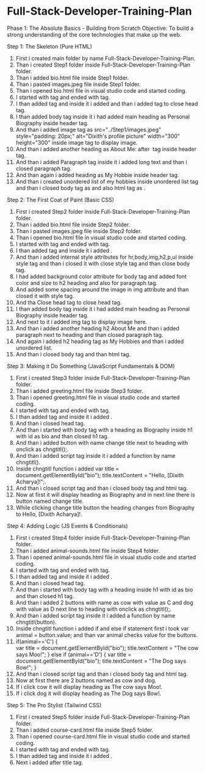 # Full-Stack-Developer-Training-Plan

Phase 1: The Absolute Basics - Building from Scratch
Objective: To build a strong understanding of the core technologies that make up the web.

Step 1: The Skeleton (Pure HTML)
1) First i created main folder by name Full-Stack-Developer-Training-Plan.
2) Than i created Step1 folder inside Full-Stack-Developer-Training-Plan folder.  
3) Than i added bio.html file inside Step1 folder.
4) Than i pasted images.jpeg file inside Step1 folder.
5) Than i opened bio.html file in visual studio code and started coding.
6) I started with <html> tag  and ended with </html> tag.
7) I than added <head> tag and inside it i added <title> tag with name as My Profile and ended it with </title> and than i added </head> tag to close head tag.
8)  I than added body tag <body> inside it i had added main heading as Personal Biography inside header tag.
9)  And than i added image tag as src="../Step1/images.jpeg" style="padding: 20px;" alt="Dixith's profile picture" width="300" height="300" inside image tag to display image.
10) And than i added another heading as About Me: after <img> tag inside header tag.
11) And than i added Paragraph tag inside it i added long text and than i closed paragraph tag.
12) And than again i added heading as My Hobbie inside header tag.
13) And than i created unordered list of my hobbies inside unordered list tag and than i closed body tag as </body> and also html tag as </html>.

Step 2: The First Coat of Paint (Basic CSS)
1) First i created  Step2 folder inside Full-Stack-Developer-Training-Plan folder.
2) Than i added bio.html file inside Step2 folder.
3) Than i pasted images.jpeg file inside Step2 folder.
4) Than i opened bio.html file in visual studio code and started coding.
5) I started with <html> tag  and ended with </html> tag.
6) I than added <head> tag and inside it i added <title> tag with name as My Profile and ended it with </title>.
7) And than i added  internal style attributes for hr,body,img,h2,p,ul inside style tag and than i closed it with close style tag and than close body tag.
8) I had added background color attribute for body tag and added font color and size to h2 heading and also for paragraph tag.
9) And added some spacing around the image in img attribute and than closed it with style tag.
10) And tha Close head tag to close head tag.
11) I than added body tag <body> inside it i had added main heading as Personal Biography inside header tag.
12) And next to it i added img tag to display image here.
13) And than i added another heading h2 About Me and than i added paragraph next to heading and than closed paragraph tag.
14) And again i added h2 heading tag as My Hobbies and than i added unordered list.
15) And than i closed body tag and than html tag.


Step 3: Making it Do Something (JavaScript Fundamentals & DOM)
1)  First i created  Step3 folder inside Full-Stack-Developer-Training-Plan folder.
2)  Than i added greeting.html file inside Step3 folder.
3)  Than i opened greeting.html file in visual studio code and started coding.
4)  I started with <html> tag  and ended with </html> tag.
5)  I than added <head> tag and inside it i added <title> tag with name as My Profile and ended it with </title>.
6)  And than i closed head tag.
7)  And than i started with body tag with a heading as Biography inside h1 with id as bio and than closed h1 tag.
8)  And than i added button with name change title next to heading with onclick as chngtitl();.
9)  And than i added script tag inside it i added a function by name chngtitl().
10) Inside chngtitl function  i added  var title = document.getElementById("bio"); 
     title.textContent = "Hello, [Dixith Acharya]!";.
11)  And than i closed script tag and than i closed body tag and html tag.
12)  Now at first it will display heading as Biography and in next line there is button named change title.
13)  While clicking change title button the heading changes from Biography to Hello, [Dixith Acharya]!.

Step 4: Adding Logic (JS Events & Conditionals)
1)  First i created  Step4 folder inside Full-Stack-Developer-Training-Plan folder.
2)  Than i added animal-sounds.html file inside Step4 folder.
3)  Than i opened animal-sounds.html file in visual studio code and started coding.
4)  I started with <html> tag  and ended with </html> tag.
5)  I than added <head> tag and inside it i added <title> tag with name as My Profile and ended it with </title>.
6)  And than i closed head tag.
7)  And than i started with body tag with a heading  inside h1 with id as bio and than closed h1 tag.
8)  And than i added 2  buttons with name as cow with value as C and dog with value as D  next line to heading with onclick as chngtitl();.
9)  And than i added script tag inside it i added a function by name chngtitl(button).
10) Inside chngtitl function  i added  if and else if statement first i took var animal = button.value; and than var animal checks value for the buttons.
11) if(animal=='C')
   {   
   var title = document.getElementById("bio"); 
   title.textContent = "The cow says Moo!"; 
   } else if (animal=='D')
   {
    var title = document.getElementById("bio"); 
    title.textContent = "The Dog says Bow!"; 
   }
12)  And than i closed script tag and than i closed body tag and html tag.
13)  Now at first there are 2 buttons named as cow and dog.
14)  If i click cow it will display heading as  The cow says Moo!.
15)  If i click dog it will display heading as  The Dog says Bow!.

Step 5: The Pro Stylist (Tailwind CSS)
1)  First i created  Step5 folder inside Full-Stack-Developer-Training-Plan folder.
2)  Than i added course-card.html file inside Step5 folder.
3)  Than i opened course-card.html file in visual studio code and started coding.
4)  I started with <html> tag  and ended with </html> tag.
5)  I than added <head> tag and inside it i added <title> tag with name as Course Card and ended it with </title>.
6)  Next i added   <!-- ✅ Tailwind CSS CDN --> <script src="https://cdn.tailwindcss.com"></script> after title tag.








